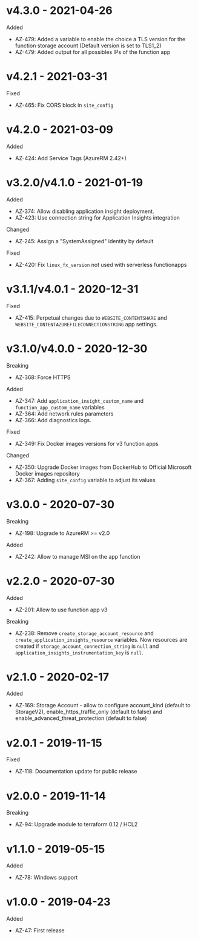 # v4.3.0 - 2021-04-26

Added
  * AZ-479: Added a variable to enable the choice a TLS version for the function storage account (Default version is set to TLS1_2)
  * AZ-479: Added output for all possibles IPs of the function app

# v4.2.1 - 2021-03-31

Fixed
  * AZ-465: Fix CORS block in `site_config`

# v4.2.0 - 2021-03-09

Added
 * AZ-424: Add Service Tags (AzureRM 2.42+)

# v3.2.0/v4.1.0 - 2021-01-19

Added
 * AZ-374: Allow disabling application insight deployment.
 * AZ-423: Use connection string for Application Insights integration

Changed
  * AZ-245: Assign a "SystemAssigned" identity by default

Fixed
  * AZ-420: Fix `linux_fx_version` not used with serverless functionapps

# v3.1.1/v4.0.1 - 2020-12-31

Fixed
  * AZ-415: Perpetual changes due to `WEBSITE_CONTENTSHARE` and `WEBSITE_CONTENTAZUREFILECONNECTIONSTRING` app settings.

# v3.1.0/v4.0.0 - 2020-12-30

Breaking
  * AZ-368: Force HTTPS

Added
  * AZ-347: Add `application_insight_custom_name` and `function_app_custom_name` variables
  * AZ-364: Add network rules parameters
  * AZ-366: Add diagnostics logs.

Fixed
  * AZ-349: Fix Docker images versions for v3 function apps

Changed
  * AZ-350: Upgrade Docker images from DockerHub to Official Microsoft Docker images repository
  * AZ-367: Adding `site_config` variable to adjust its values

# v3.0.0 - 2020-07-30

Breaking
  * AZ-198: Upgrade to AzureRM >= v2.0

Added
  * AZ-242: Allow to manage MSI on the app function

# v2.2.0 - 2020-07-30

Added
  * AZ-201: Allow to use function app v3

Breaking
  * AZ-238: Remove `create_storage_account_resource` and `create_application_insights_resource` variables. Now resources are created if `storage_account_connection_string` is `null` and `application_insights_instrumentation_key` is `null`.

# v2.1.0 - 2020-02-17

Added
  * AZ-169: Storage Account - allow to configure account\_kind (default to StorageV2), enable\_https\_traffic\_only (default to false) and enable\_advanced\_threat\_protection (default to false)

# v2.0.1 - 2019-11-15

Fixed
  * AZ-118: Documentation update for public release

# v2.0.0 - 2019-11-14

Breaking
  * AZ-94: Upgrade module to terraform 0.12 / HCL2

# v1.1.0 - 2019-05-15

Added
  * AZ-78: Windows support

# v1.0.0 - 2019-04-23

Added
  * AZ-47: First release
